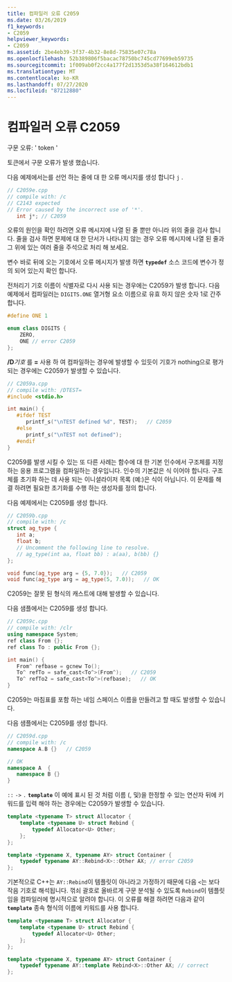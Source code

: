 ```yaml
---
title: 컴파일러 오류 C2059
ms.date: 03/26/2019
f1_keywords:
- C2059
helpviewer_keywords:
- C2059
ms.assetid: 2be4eb39-3f37-4b32-8e8d-75835e07c78a
ms.openlocfilehash: 52b389806f5bacac78750bc745cd77699eb59735
ms.sourcegitcommit: 1f009ab0f2cc4a177f2d1353d5a38f164612bdb1
ms.translationtype: MT
ms.contentlocale: ko-KR
ms.lasthandoff: 07/27/2020
ms.locfileid: "87212880"
---
```

# <a name="compiler-error-c2059"></a>컴파일러 오류 C2059

구문 오류: ' token '

토큰에서 구문 오류가 발생 했습니다.

다음 예제에서는를 선언 하는 줄에 대 한 오류 메시지를 생성 합니다 `j` .

```cpp
// C2059e.cpp
// compile with: /c
// C2143 expected
// Error caused by the incorrect use of '*'.
   int j*; // C2059
```

오류의 원인을 확인 하려면 오류 메시지에 나열 된 줄 뿐만 아니라 위의 줄을 검사 합니다. 줄을 검사 하면 문제에 대 한 단서가 나타나지 않는 경우 오류 메시지에 나열 된 줄과 그 위에 있는 여러 줄을 주석으로 처리 해 보세요.

변수 바로 뒤에 오는 기호에서 오류 메시지가 발생 하면 **`typedef`** 소스 코드에 변수가 정의 되어 있는지 확인 합니다.

전처리기 기호 이름이 식별자로 다시 사용 되는 경우에는 C2059가 발생 합니다. 다음 예제에서 컴파일러는 `DIGITS.ONE` 열거형 요소 이름으로 유효 하지 않은 숫자 1로 간주 합니다.

```cpp
#define ONE 1

enum class DIGITS {
    ZERO,
    ONE // error C2059
};
```

**/D**_기호_ 를 **=** 사용 하 여 컴파일하는 경우에 발생할 수 있듯이 기호가 nothing으로 평가 되는 경우에는 C2059가 발생할 수 있습니다.

```cpp
// C2059a.cpp
// compile with: /DTEST=
#include <stdio.h>

int main() {
   #ifdef TEST
      printf_s("\nTEST defined %d", TEST);   // C2059
   #else
      printf_s("\nTEST not defined");
   #endif
}
```

C2059를 발생 시킬 수 있는 또 다른 사례는 함수에 대 한 기본 인수에서 구조체를 지정 하는 응용 프로그램을 컴파일하는 경우입니다. 인수의 기본값은 식 이어야 합니다. 구조체를 초기화 하는 데 사용 되는 이니셜라이저 목록 (예:)은 식이 아닙니다.  이 문제를 해결 하려면 필요한 초기화를 수행 하는 생성자를 정의 합니다.

다음 예제에서는 C2059를 생성 합니다.

```cpp
// C2059b.cpp
// compile with: /c
struct ag_type {
   int a;
   float b;
   // Uncomment the following line to resolve.
   // ag_type(int aa, float bb) : a(aa), b(bb) {}
};

void func(ag_type arg = {5, 7.0});   // C2059
void func(ag_type arg = ag_type(5, 7.0));   // OK
```

C2059는 잘못 된 형식의 캐스트에 대해 발생할 수 있습니다.

다음 샘플에서는 C2059를 생성 합니다.

```cpp
// C2059c.cpp
// compile with: /clr
using namespace System;
ref class From {};
ref class To : public From {};

int main() {
   From^ refbase = gcnew To();
   To^ refTo = safe_cast<To^>(From^);   // C2059
   To^ refTo2 = safe_cast<To^>(refbase);   // OK
}
```

C2059는 마침표를 포함 하는 네임 스페이스 이름을 만들려고 할 때도 발생할 수 있습니다.

다음 샘플에서는 C2059를 생성 합니다.

```cpp
// C2059d.cpp
// compile with: /c
namespace A.B {}   // C2059

// OK
namespace A  {
   namespace B {}
}
```

`::` `->` `.` **`template`** 이 예에 표시 된 것 처럼 이름 (, 및)을 한정할 수 있는 연산자 뒤에 키워드를 입력 해야 하는 경우에는 C2059가 발생할 수 있습니다.

```cpp
template <typename T> struct Allocator {
    template <typename U> struct Rebind {
        typedef Allocator<U> Other;
    };
};

template <typename X, typename AY> struct Container {
    typedef typename AY::Rebind<X>::Other AX; // error C2059
};
```

기본적으로 C++는 `AY::Rebind`이 템플릿이 아니라고 가정하기 때문에 다음 `<`는 보다 작음 기호로 해석됩니다.  꺾쇠 괄호로 올바르게 구문 분석될 수 있도록 `Rebind`이 템플릿임을 컴파일러에 명시적으로 알려야 합니다. 이 오류를 해결 하려면 다음과 같이 **`template`** 종속 형식의 이름에 키워드를 사용 합니다.

```cpp
template <typename T> struct Allocator {
    template <typename U> struct Rebind {
        typedef Allocator<U> Other;
    };
};

template <typename X, typename AY> struct Container {
    typedef typename AY::template Rebind<X>::Other AX; // correct
};
```
